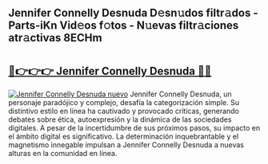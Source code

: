 ## Jennifer Connelly Desnuda D𝚎sn𝚞dos filtr𝚊dos - Parts-iKn Vid𝚎os f𝚘tos - N𝚞evas filtr𝚊ciones atr𝚊ctivas 8ECHm

# <h2><a href="http://mbda2m.tromn.icu/?c=Jennifer+Connelly+Desnuda">🔗👉👉👉 Jennifer Connelly Desnuda 🔗🔗</a></h2>

[![Jennifer Connelly Desnuda nuevo](https://i.imgur.com/pEAQMta.gif)](http://mbda2m.tromn.icu/?c=Jennifer+Connelly+Desnuda)
Jennifer Connelly Desnuda, un personaje paradójico y complejo, desafía la categorización simple. Su distintivo estilo en línea ha cautivado y provocado críticas, generando debates sobre ética, autoexpresión y la dinámica de las sociedades digitales. A pesar de la incertidumbre de sus próximos pasos, su impacto en el ámbito digital es significativo. La determinación inquebrantable y el magnetismo innegable impulsan a Jennifer Connelly Desnuda a nuevas alturas en la comunidad en línea.
